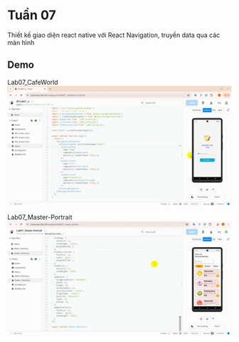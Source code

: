 
# Tuần 07

Thiết kế giao diện react native với React Navigation, truyền data qua các màn hình

## Demo

Lab07_CafeWorld
![Demo](https://github.com/hoanghuytoi/HoangHuyToi_21004305_THNhom3_ReactNative/blob/main/Tuan06/Demo_Lab07_API_Screen.gif)

Lab07_Master-Portrait
![Demo](https://github.com/hoanghuytoi/HoangHuyToi_21004305_THNhom3_ReactNative/blob/main/Tuan06/Demo_Lab07_Master-portrait.gif)

